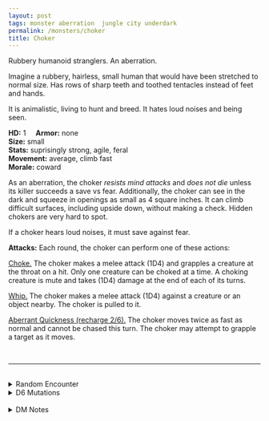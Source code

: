 ```yaml
---
layout: post
tags: monster aberration  jungle city underdark
permalink: /monsters/choker
title: Choker
---
```


Rubbery humanoid stranglers. An aberration.

Imagine a rubbery, hairless, small human that would have been stretched to normal size. Has rows of sharp teeth and toothed tentacles instead of feet and hands.

It is animalistic, living to hunt and breed. It hates loud noises and being seen.

**HD:** 1  &nbsp; &nbsp;  **Armor:** none <br>
**Size:** small <br>
**Stats:** suprisingly strong, agile, feral <br>
**Movement:** average, climb fast <br>
**Morale:** coward <br>

As an aberration, the choker *resists mind attacks* and *does not die* unless its killer succeeds a save vs fear. Additionally, the choker can see in the dark and squeeze in openings as small as 4 square inches. It can climb difficult surfaces, including upside down, without making a check. Hidden chokers are very hard to spot.

If a choker hears loud noises, it must save against fear.

**Attacks:**  Each round, the choker can perform one of these actions:

<ins>Choke.</ins> The choker makes a melee attack (1D4) and grapples a creature at the throat on a hit. Only one creature can be choked at a time. A choking creature is mute and takes (1D4) damage at the end of each of its turns.

<ins>Whip.</ins> The choker makes a melee attack (1D4) against a creature or an object nearby. The choker is pulled to it.

<ins>Aberrant Quickness (recharge 2/6).</ins> The choker moves twice as fast as normal and cannot be chased this turn. The choker may attempt to grapple a target as it moves. 

<br>

---

<br> 

<details markdown="1">
<summary>Random Encounter</summary>

1. **Monster:** 1D6 chokers.
1. **Lair:** A narrow passageway with narrow slits in its walls and ceiling. It’s very dark.<br>	&nbsp; OR <br>	**Omen:** You hear a vermin creature yelp as it is being killed out of your sight.
1. **Spoor:** A miner’s bag, abandoned.
1. **Tracks:** Minced goblin meat, scattered.
1. **Trace:** [rumor] Clang your shield as you pass narrow tunnels.
1. **Trace:** A (broken) gong at the entrance of a tunnel.

</details>

<details markdown="1">
<summary>D6 Mutations</summary>

Your studies of the aberration has changed you in horrible, gruesome ways: Your bones become rubbery in your ...
 ...

1. ... legs. Standing up is difficult, but you can tie yourself to things.
1. ... neck. You can rotate it 360°.
1. ... arms. Your reach increases by 5 ft. 
1. ... fingers. Your grasp in unbreakable.
1. ... chest. You can squeeze in 1 square foot.
1. ... roll again. You know the [spell word](https://saltygoo.github.io/class/magic-user#spell-words) *Stretch* and gain one spell dice.
</details>

<br>

<details markdown="1">
<summary>DM Notes</summary>
I love chokers. I think the 2e [version](http://adnd.geoshitties.installgentoo.com/mm/choker.html) has the best illustration. And I really love Junji Ito's "The Enigma of Amigara Fault" in Gyo as a freaky origin story/scenario idea.
</details>

